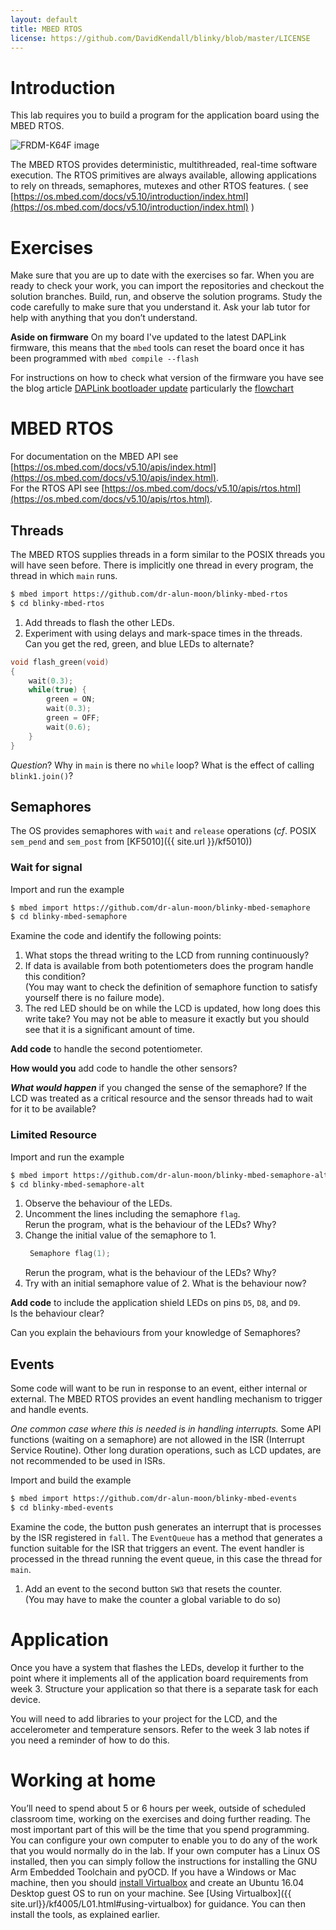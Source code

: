 ```yaml
---
layout: default
title: MBED RTOS
license: https://github.com/DavidKendall/blinky/blob/master/LICENSE
---
```

# Introduction 
<p class="lead">
This lab requires you to build a program for the application board using the
MBED RTOS.
</p>
<img src="assets/images/appshield.png" alt="FRDM-K64F image"
class="img-responsive center-block"/>


The MBED RTOS provides deterministic, multithreaded, real-time software
execution. The RTOS primitives are always available, allowing
applications to rely on threads, semaphores, mutexes and other RTOS features.
( see 
[https://os.mbed.com/docs/v5.10/introduction/index.html](https://os.mbed.com/docs/v5.10/introduction/index.html)
)

# Exercises
Make sure that you are up to date with the exercises so far. When you are
ready to check your work, you can import the repositories and checkout the
solution branches. Build, run, and observe the solution programs. Study the
code carefully to make sure that you understand it. Ask your lab tutor for
help with anything that you don’t understand.

__Aside on firmware__
On my board I've updated to the latest DAPLink firmware, this means that the `mbed`
tools can reset the board once it has been programmed with `mbed compile --flash`

For instructions on how to check what version of the firmware you have see the
blog article [DAPLink bootloader update](https://os.mbed.com/blog/entry/DAPLink-bootloader-update/) particularly the
[flowchart](https://os.mbed.com/media/uploads/sam_grove/flowchart_3.png)
# MBED RTOS
For documentation on the MBED API see
[https://os.mbed.com/docs/v5.10/apis/index.html](https://os.mbed.com/docs/v5.10/apis/index.html).  
For the RTOS API see
[https://os.mbed.com/docs/v5.10/apis/rtos.html](https://os.mbed.com/docs/v5.10/apis/rtos.html).
## Threads
The MBED RTOS supplies threads in a form similar to the POSIX threads you will
have seen before.   There is implicitly one thread in every program, the thread
in which `main` runs.

```sh
$ mbed import https://github.com/dr-alun-moon/blinky-mbed-rtos
$ cd blinky-mbed-rtos
```

1. Add threads to flash the other LEDs. 
1. Experiment with using delays and mark-space times in the threads.  
   Can you get the red, green, and blue LEDs to alternate?

```c 
void flash_green(void)
{
    wait(0.3);
    while(true) {
        green = ON;
        wait(0.3);
        green = OFF;
        wait(0.6);
    }
}
```
_Question_?  Why in `main` is there no `while` loop?   What is the effect of
calling `blink1.join()`?

## Semaphores
The OS provides semaphores with `wait` and `release` operations (_cf_.
POSIX
`sem_pend` and `sem_post` from [KF5010]({{ site.url }}/kf5010))

### Wait for signal
Import and run the example

```sh
$ mbed import https://github.com/dr-alun-moon/blinky-mbed-semaphore
$ cd blinky-mbed-semaphore
```

Examine the code and identify the following points:
1. What stops the thread writing to the LCD from running continuously?
2. If data is available from both potentiometers does the program handle this
   condition?  
   (You may want to check the definition of semaphore function to satisfy
yourself there is no failure mode).
3. The red LED should be on while the LCD is updated, how long does this write
   take?  You may not be able to measure it exactly but you should see that it
is a significant amount of time.

__Add code__ to handle the second potentiometer.

__How would you__ add code to handle the other sensors?

__*What would happen*__ if you changed the sense of the semaphore?  If the LCD
was treated as a critical resource and the sensor threads had to wait for it
to be available?


### Limited Resource
Import and run the example
```sh
$ mbed import https://github.com/dr-alun-moon/blinky-mbed-semaphore-alt
$ cd blinky-mbed-semaphore-alt
```

1. Observe the behaviour of the LEDs.
2. Uncomment the lines including the semaphore `flag`.  
   Rerun the program, what is the behaviour of the LEDs?  Why?
3. Change the initial value of the semaphore to 1.
   ```c
	Semaphore flag(1);
   ```
   Rerun the program, what is the behaviour of the LEDs?  Why?
4. Try with an initial semaphore value of 2.  What is the behaviour now?

__Add code__ to include the application shield LEDs on pins `D5`, `D8`, and `D9`.  
Is the behaviour clear?

Can you explain the behaviours from your knowledge of Semaphores?

## Events
Some code will want to be run in response to an event, either internal or external.
The MBED RTOS provides an event handling mechanism to trigger and handle events.

_One common case where this is needed is in handling interrupts._
Some API functions (waiting on a semaphore) are not allowed in the ISR (Interrupt Service Routine).
Other long duration operations, such as LCD updates, are not recommended to be used in ISRs.

Import and build the example
```sh
$ mbed import https://github.com/dr-alun-moon/blinky-mbed-events
$ cd blinky-mbed-events
```

Examine the code, the button push generates an interrupt that is processes by the ISR registered in 
`fall`.   The `EventQueue` has a method that generates a function suitable for the ISR that triggers an event.
The event handler is processed in the thread running the event queue, in this case the thread for `main`.


1.  Add an event to the second button `SW3` that resets the counter.  
   (You may have to make the counter a global variable to do so)

# Application
Once you have a system that flashes the LEDs, develop it further to the point
where it implements all of the application board requirements from week 3.
Structure your application so that there is a separate task for each device.

You will need to add libraries to
your project for the LCD, and the accelerometer and temperature sensors. Refer
to the week 3 lab notes if you need a reminder of how to do this.


# Working at home
You’ll need to spend about 5 or 6 hours per week, outside of scheduled
classroom time, working on the exercises and doing further reading. The most
important part of this will be the time that you spend programming. You can
configure your own computer to enable you to do any of the work that you would
normally do in the lab. If your own computer has a Linux OS installed, then
you can simply follow the instructions for installing the GNU Arm Embedded
Toolchain and pyOCD. If you have a Windows or Mac machine, then you should
[install Virtualbox](https://www.virtualbox.org/manual/ch02.html) and create an Ubuntu 16.04 Desktop guest OS to run on your
machine. See [Using Virtualbox]({{ site.url}}/kf4005/L01.html#using-virtualbox) for guidance. You can then install the tools, as
explained earlier.

